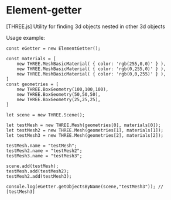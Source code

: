 # Element-getter
[THREE.js] Utility for finding 3d objects nested in other 3d objects

Usage example:

    const eGetter = new ElementGetter();

    const materials = [
        new THREE.MeshBasicMaterial( { color: 'rgb(255,0,0)' } ),
        new THREE.MeshBasicMaterial( { color: 'rgb(0,255,0)' } ),
        new THREE.MeshBasicMaterial( { color: 'rgb(0,0,255)' } ),
    ]
    const geometries = [
        new THREE.BoxGeometry(100,100,100),
        new THREE.BoxGeometry(50,50,50),
        new THREE.BoxGeometry(25,25,25),
    ]

    let scene = new THREE.Scene();

    let testMesh = new THREE.Mesh(geometries[0], materials[0]);
    let testMesh2 = new THREE.Mesh(geometries[1], materials[1]);
    let testMesh3 = new THREE.Mesh(geometries[2], materials[2]);

    testMesh.name = "testMesh";
    testMesh2.name = "testMesh2";
    testMesh3.name = "testMesh3";

    scene.add(testMesh);
    testMesh.add(testMesh2);
    testMesh2.add(testMesh3);

    console.log(eGetter.getObjectsByName(scene,"testMesh3")); // [testMesh3]
